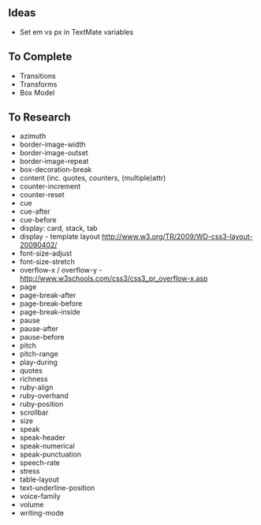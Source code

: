 ## Ideas
* Set em vs px in TextMate variables

## To Complete

* Transitions
* Transforms
* Box Model

## To Research
* azimuth
* border-image-width
* border-image-outset
* border-image-repeat
* box-decoration-break
* content (inc. quotes, counters, (multiple)attr)
* counter-increment
* counter-reset
* cue
* cue-after
* cue-before
* display: card, stack, tab
* display - template layout http://www.w3.org/TR/2009/WD-css3-layout-20090402/
* font-size-adjust
* font-size-stretch
* overflow-x / overflow-y - http://www.w3schools.com/css3/css3_pr_overflow-x.asp
* page
* page-break-after
* page-break-before
* page-break-inside
* pause
* pause-after
* pause-before
* pitch
* pitch-range
* play-during
* quotes
* richness
* ruby-align
* ruby-overhand
* ruby-position
* scrollbar
* size
* speak
* speak-header
* speak-numerical
* speak-punctuation
* speech-rate
* stress
* table-layout
* text-underline-position
* voice-family
* volume
* writing-mode